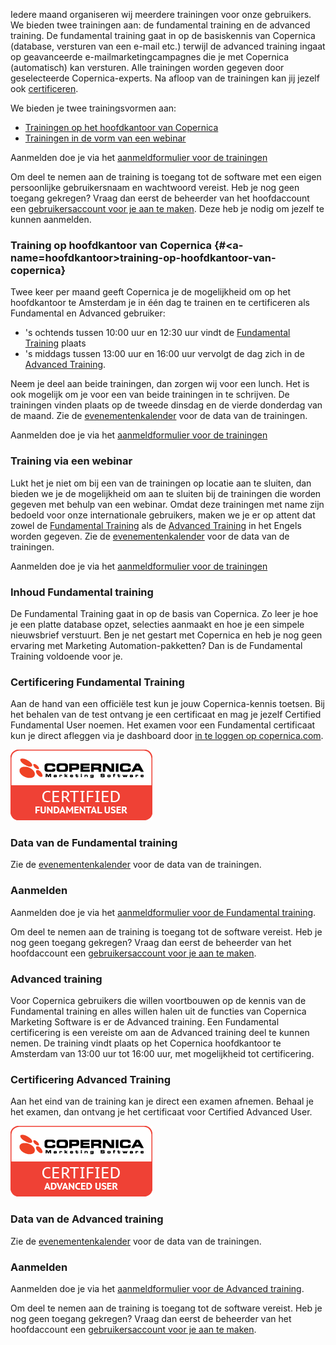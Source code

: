 Iedere maand organiseren wij meerdere trainingen voor onze gebruikers.
We bieden twee trainingen aan: de fundamental training en de advanced
training. De fundamental training gaat in op de basiskennis van
Copernica (database, versturen van een e-mail etc.) terwijl de advanced
training ingaat op geavanceerde e-mailmarketingcampagnes die je met
Copernica (automatisch) kan versturen. Alle trainingen worden gegeven
door geselecteerde Copernica-experts. Na afloop van de trainingen kan
jij jezelf ook [certificeren](#certificering-fundamental-training).

We bieden je twee trainingsvormen aan:

-   [Trainingen op het hoofdkantoor van Copernica](#training-op-hoofdkantoor-van-copernica)
-   [Trainingen in de vorm van een webinar](#training-via-een-webinar)

Aanmelden doe je via het [aanmeldformulier voor de
trainingen](http://training.copernica.com/aanmelden_training)

Om deel te nemen aan de training is toegang tot de software met een
eigen persoonlijke gebruikersnaam en wachtwoord vereist. Heb je nog geen
toegang gekregen? Vraag dan eerst de beheerder van het hoofdaccount een
[gebruikersaccount voor je aan te maken](./beheer-van-gebruikers-en-toegangsrechten.md).
Deze heb je nodig om jezelf te kunnen aanmelden.

### Training op hoofdkantoor van Copernica {#<a-name=hoofdkantoor></a>training-op-hoofdkantoor-van-copernica}

Twee keer per maand geeft Copernica je de mogelijkheid om op het
hoofdkantoor te Amsterdam je in één dag te trainen en te certificeren
als Fundamental en Advanced gebruiker:

-   's ochtends tussen 10:00 uur en 12:30 uur vindt de [Fundamental Training](#inhoud-fundamental-training) plaats
-   's middags tussen 13:00 uur en 16:00 uur vervolgt de dag zich in de [Advanced Training](#advanced-training).

Neem je deel aan beide trainingen, dan zorgen wij voor een lunch. Het is
ook mogelijk om je voor een van beide trainingen in te schrijven. De
trainingen vinden plaats op de tweede dinsdag en de vierde donderdag van
de maand. Zie de [evenementenkalender](./evenementen.md)
voor de data van de trainingen.

Aanmelden doe je via het [aanmeldformulier voor de
trainingen](http://training.copernica.com/aanmelden_training)

### Training via een webinar

Lukt het je niet om bij een van de trainingen op locatie aan te sluiten,
dan bieden we je de mogelijkheid om aan te sluiten bij de trainingen die
worden gegeven met behulp van een webinar. Omdat deze trainingen met
name zijn bedoeld voor onze internationale gebruikers, maken we je er op
attent dat zowel de [Fundamental Training](#inhoud-fundamental-training) als de
[Advanced Training](#advanced-training) in het Engels worden gegeven.
Zie de [evenementenkalender](./evenementen.md) voor de data van de trainingen.

Aanmelden doe je via het [aanmeldformulier voor de
trainingen](http://training.copernica.com/aanmelden_training)

### Inhoud Fundamental training

De Fundamental Training gaat in op de basis van Copernica. Zo leer je
hoe je een platte database opzet, selecties aanmaakt en hoe je een
simpele nieuwsbrief verstuurt. Ben je net gestart met Copernica en heb
je nog geen ervaring met Marketing Automation-pakketten? Dan is de
Fundamental Training voldoende voor je.

### Certificering Fundamental Training

Aan de hand van een officiële test kun je jouw Copernica-kennis toetsen.
Bij het behalen van de test ontvang je een certificaat en mag je jezelf
Certified Fundamental User noemen. Het examen voor een Fundamental
certificaat kun je direct afleggen via je dashboard door [in te loggen
op copernica.com](https://www.copernica.com/nl/dashboard).

![](../images/certified-fundamental-user.png)

### Data van de Fundamental training

Zie de [evenementenkalender](./evenementen.md) voor de data van de trainingen.

### Aanmelden

Aanmelden doe je via het [aanmeldformulier voor de Fundamental
training](http://training.copernica.com/aanmelden_training).

Om deel te nemen aan de training is toegang tot de software vereist. Heb
je nog geen toegang gekregen? Vraag dan eerst de beheerder van het
hoofdaccount een [gebruikersaccount voor je aan te
maken](./beheer-van-gebruikers-en-toegangsrechten.md).

### Advanced training

Voor Copernica gebruikers die willen voortbouwen op de kennis van de
Fundamental training en alles willen halen uit de functies van Copernica
Marketing Software is er de Advanced training. Een Fundamental
certificering is een vereiste om aan de Advanced training deel te kunnen
nemen. De training vindt plaats op het Copernica hoofdkantoor te
Amsterdam van 13:00 uur tot 16:00 uur, met mogelijkheid tot
certificering.

### Certificering Advanced Training

Aan het eind van de training kan je direct een examen afnemen. Behaal je
het examen, dan ontvang je het certificaat voor Certified Advanced User.

![](../images/certified-advanced-user.png)

### Data van de Advanced training

Zie de [evenementenkalender](./evenementen.md) voor de data van de trainingen.

### Aanmelden

Aanmelden doe je via het [aanmeldformulier voor de Advanced
training](http://training.copernica.com/aanmelden_training).

Om deel te nemen aan de training is toegang tot de software vereist. Heb
je nog geen toegang gekregen? Vraag dan eerst de beheerder van het
hoofdaccount een [gebruikersaccount voor je aan te
maken](./beheer-van-gebruikers-en-toegangsrechten.md).
